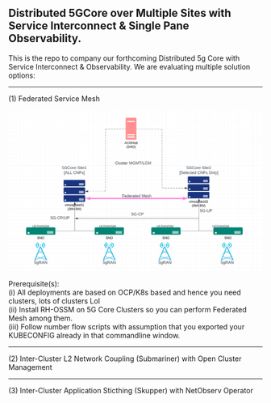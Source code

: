 ## Distributed 5GCore over Multiple Sites with Service Interconnect & Single Pane Observability.

This is the repo to company our forthcoming Distributed 5g Core with Service Interconnect & Observability. We are evaluating multiple solution options:<br>

----

(1) Federated Service Mesh <br>

![alt text](https://raw.githubusercontent.com/fenar/distributed5GCore/main/images/distributed5g-arch.png)<br>

Prerequisite(s): <br>
(i) All deployments are based on OCP/K8s based and hence you need clusters, lots of clusters Lol <br>
(ii) Install RH-OSSM on 5G Core Clusters so you can perform Federated Mesh among them.  <br>
(iii) Follow number flow scripts with assumption that you exported your KUBECONFIG already in that commandline window.  <br>

----

(2) Inter-Cluster L2 Network Coupling (Submariner) with Open Cluster Management <br>

----

(3) Inter-Cluster Application Sticthing (Skupper) with NetObserv Operator<br>  
